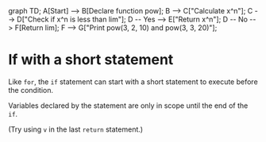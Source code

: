 <div id="chart" class="mermaid">
graph TD;
A[Start] --> B[Declare function pow];
B --> C["Calculate x^n"];
C --> D["Check if x^n is less than lim"];
D -- Yes --> E["Return x^n"];
D -- No --> F[Return lim];
F --> G["Print pow(3, 2, 10) and pow(3, 3, 20)"];
</div>

# If with a short statement

Like `for`, the `if` statement can start with a short statement to execute before the condition.

Variables declared by the statement are only in scope until the end of the `if`.

(Try using `v` in the last `return` statement.)
